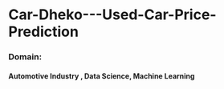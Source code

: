 # Car-Dheko---Used-Car-Price-Prediction
### Domain:
#### Automotive Industry , Data Science, Machine Learning
